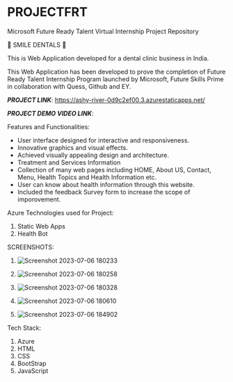 # PROJECTFRT
Microsoft Future Ready Talent Virtual Internship Project Repository


🦷  SMILE DENTALS  🦷

This is Web Application developed for a dental clinic business in India.

This Web Application has been developed to prove the completion of Future Ready Talent Internship Program launched by Microsoft, Future Skills Prime in collaboration with Quess, Github and EY.

***PROJECT LINK***: https://ashy-river-0d9c2ef00.3.azurestaticapps.net/

***PROJECT DEMO VIDEO LINK***: 

Features and Functionalities: 


- User interface designed for interactive and responsiveness.
- Innovative graphics and visual effects.
- Achieved visually appealing design and architecture.
- Treatment and Services Information
-  Collection of many web pages including HOME, About US, Contact, Menu, Health Topics and Health Information etc.
-  User can know about health information through this website.
-  Included the feedback Survey form to increase the scope of imporovement.

Azure Technologies used for Project:
1) Static Web Apps
2) Health Bot

SCREENSHOTS:

1) ![Screenshot 2023-07-06 180233](https://github.com/ironicmani/PROJECTFRT/assets/97545814/5837ae0b-7c5a-40ea-b60a-19798bf91919)
  
2) ![Screenshot 2023-07-06 180258](https://github.com/ironicmani/PROJECTFRT/assets/97545814/04b99dda-e3af-48ba-b935-a8383be0119b)

3) ![Screenshot 2023-07-06 180328](https://github.com/ironicmani/PROJECTFRT/assets/97545814/36accc72-eaa1-42ad-83da-8a47153f6b62)

4) ![Screenshot 2023-07-06 180610](https://github.com/ironicmani/PROJECTFRT/assets/97545814/43879c9f-abde-4bc6-81ed-292973507e0f)

5) ![Screenshot 2023-07-06 184902](https://github.com/ironicmani/PROJECTFRT/assets/97545814/0e24d5b9-28f6-4102-b1b1-47428614405c)


Tech Stack:
1) Azure
2) HTML
3) CSS
4) BootStrap
5) JavaScript

